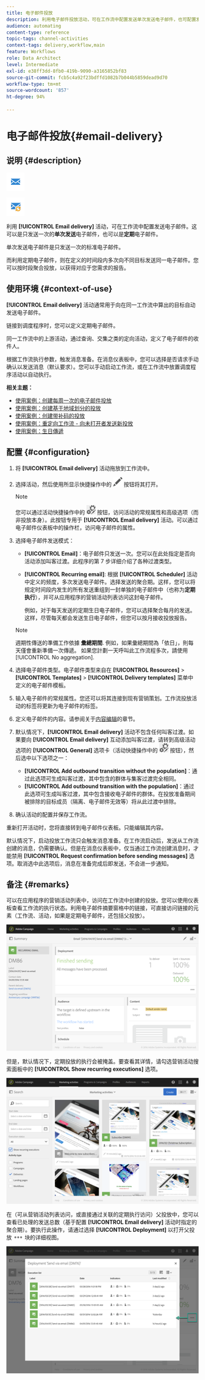 ```yaml
---
title: 电子邮件投放
description: 利用电子邮件投放活动，可在工作流中配置发送单次发送电子邮件，也可配置发送定期电子邮件。
audience: automating
content-type: reference
topic-tags: channel-activities
context-tags: delivery,workflow,main
feature: Workflows
role: Data Architect
level: Intermediate
exl-id: e38ff3dd-8fb0-419b-9090-a3165852bf83
source-git-commit: fcb5c4a92f23bdffd1082b7b044b5859dead9d70
workflow-type: tm+mt
source-wordcount: '857'
ht-degree: 94%

---
```


# 电子邮件投放{#email-delivery}

## 说明 {#description}

![](assets/email.png)

![](assets/recurrentemail.png)

利用 **[!UICONTROL Email delivery]** 活动，可在工作流中配置发送电子邮件。这可以是只发送一次的&#x200B;**单次发送**&#x200B;电子邮件，也可以是&#x200B;**定期**&#x200B;电子邮件。

单次发送电子邮件是只发送一次的标准电子邮件。

而利用定期电子邮件，则在定义的时间段内多次向不同目标发送同一电子邮件。您可以按时段聚合投放，以获得对应于您需求的报告。

## 使用环境 {#context-of-use}

**[!UICONTROL Email delivery]** 活动通常用于向在同一工作流中算出的目标自动发送电子邮件。

链接到调度程序时，您可以定义定期电子邮件。

同一工作流中的上游活动，通过查询、交集之类的定向活动，定义了电子邮件的收件人。

根据工作流执行参数，触发消息准备。在消息仪表板中，您可以选择是否请求手动确认以发送消息（默认要求）。您可以手动启动工作流，或在工作流中放置调度程序活动以自动执行。

**相关主题：**

* [使用案例：创建每周一次的电子邮件投放](../../automating/using/workflow-weekly-offer.md)
* [使用案例：创建基于地域划分的投放](../../automating/using/workflow-segmentation-location.md)
* [使用案例：创建带补码的投放](../../automating/using/workflow-created-query-with-complement.md)
* [使用案例：重定向工作流 - 向未打开者发送新投放](../../automating/using/workflow-cross-channel-retargeting.md)
* [使用案例：生日傳遞](../../automating/using/birthday-delivery.md)

## 配置 {#configuration}

1. 将 **[!UICONTROL Email delivery]** 活动拖放到工作流中。
1. 选择活动，然后使用所显示快捷操作中的 ![](assets/edit_darkgrey-24px.png) 按钮将其打开。

   >[!NOTE]
   >
   >您可以通过活动快捷操作中的 ![](assets/dlv_activity_params-24px.png) 按钮，访问活动的常规属性和高级选项（而非投放本身）。此按钮专用于 **[!UICONTROL Email delivery]** 活动。可以通过电子邮件仪表板中的操作栏，访问电子邮件的属性。

1. 选择电子邮件发送模式：

   * **[!UICONTROL Email]**：电子邮件只发送一次。您可以在此处指定是否向活动添加叫客过渡。此程序的第 7 步详细介绍了各种过渡类型。
   * **[!UICONTROL Recurring email]**: 根据 **[!UICONTROL Scheduler]** 活动中定义的频度，多次发送电子邮件。选择发送的聚合期。这样，您可以将规定时间段内发生的所有发送重组到一封单独的电子邮件中（也称为&#x200B;**定期执行**），并可从应用程序的营销活动列表访问这封电子邮件。

      例如，对于每天发送的定期生日电子邮件，您可以选择聚合每月的发送。这样，尽管每天都会发送生日电子邮件，但您可以按月接收投放报告。
   >[!NOTE]
   >
   >週期性傳送的準備工作依據 **彙總期間**. 例如，如果彙總期間為「依日」，則每天僅會重新準備一次傳遞。 如果您計劃一天呼叫此工作流程多次，請使用 [!UICONTROL No aggregation].

1. 选择电子邮件类型。电子邮件类型来自在 **[!UICONTROL Resources]** > **[!UICONTROL Templates]** > **[!UICONTROL Delivery templates]** 菜单中定义的电子邮件模板。
1. 输入电子邮件的常规属性。您还可以将其连接到现有营销策划。工作流投放活动的标签将更新为电子邮件的标签。
1. 定义电子邮件的内容。请参阅关于[内容编辑](../../designing/using/designing-content-in-adobe-campaign.md)的章节。
1. 默认情况下，**[!UICONTROL Email delivery]** 活动不包含任何叫客过渡。如果要向 **[!UICONTROL Email delivery]** 互动添加叫客过渡，请转到高级活动选项的 **[!UICONTROL General]** 选项卡（活动快捷操作中的 ![](assets/dlv_activity_params-24px.png) 按钮），然后选中以下选项之一：

   * **[!UICONTROL Add outbound transition without the population]**：通过此选项可生成叫客过渡，其中包含的群体与集客过渡完全相同。
   * **[!UICONTROL Add outbound transition with the population]**：通过此选项可生成叫客过渡，其中包含接收电子邮件的群体。在投放准备期间被排除的目标成员（隔离、电子邮件无效等）将从此过渡中排除。

1. 确认活动的配置并保存工作流。

重新打开活动时，您将直接转到电子邮件仪表板。只能编辑其内容。

默认情况下，启动投放工作流只会触发消息准备。在工作流启动后，发送从工作流创建的消息，仍需要确认。但是在消息仪表板中，仅当通过工作流创建消息时，才能禁用 **[!UICONTROL Request confirmation before sending messages]** 选项。取消选中此选项后，消息在准备完成后即发送，不会进一步通知。

## 备注 {#remarks}

可以在应用程序的营销活动列表中，访问在工作流中创建的投放。您可以使用仪表板查看工作流的执行状态。利用电子邮件摘要窗格中的链接，可直接访问链接的元素（工作流、活动，如果是定期电子邮件，还包括父投放）。

![](assets/wkf_display_recurrent_executions_2.png)

但是，默认情况下，定期投放的执行会被掩盖。要查看其详情，请勾选营销活动搜索面板中的 **[!UICONTROL Show recurring executions]** 选项。

![](assets/wkf_display_recurrent_executions.png)

在（可从营销活动列表访问，或直接通过关联的定期执行访问）父投放中，您可以查看已处理的发送总数（基于配置 **[!UICONTROL Email delivery]** 活动时指定的聚合期）。要执行此操作，请通过选择 **[!UICONTROL Deployment]** 以打开父投放 ![](assets/wkf_dlv_detail_button.png) 块的详细视图。

![](assets/wkf_display_recurrent_executions_3.png)
